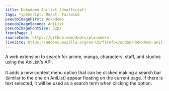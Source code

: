 ```yaml
---
title: Dokodemo Anilist (Unofficial)
tags: TypeScript, React, Tailwind
pseudoImageFirst: Dokodemo
pseudoImageSecond: AniList
pseudoImageFontSize: 32px
frontPage: 1
sourceCode: https://github.com/4ndrs/placeneko
liveSite: https://addons.mozilla.org/en-US/firefox/addon/dokodemo-anilist/
---
```

A web extension to search for anime, manga, characters, staff, and studios using the AniList's API.
<br />
<br />
It adds a new context menu option that can be clicked making a search bar (similar to the one on AniList) appear floating on the current page. If there is text selected, it will be used as a search term when clicking the option.
<br />
<br />
